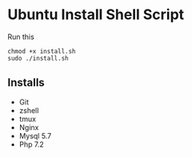 # Ubuntu Install Shell Script

Run this
```
chmod +x install.sh
sudo ./install.sh
```

## Installs
- Git
- zshell
- tmux
- Nginx
- Mysql 5.7
- Php 7.2
